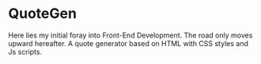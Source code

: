 # QuoteGen
Here lies my initial foray into Front-End Development. The road only moves upward hereafter.
A quote generator based on HTML with CSS styles and Js scripts.
